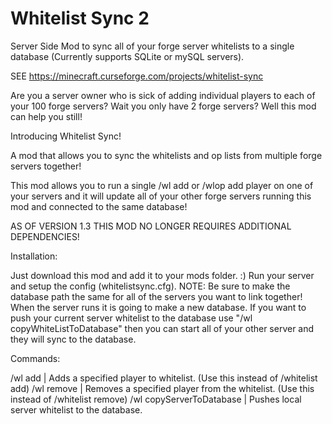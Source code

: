 # Whitelist Sync 2
Server Side Mod to sync all of your forge server whitelists to a single database (Currently supports SQLite or mySQL servers).

SEE https://minecraft.curseforge.com/projects/whitelist-sync

Are you a server owner who is sick of adding individual players to each of your 100 forge servers? Wait you only have 2 forge servers? Well this mod can help you still!

 

Introducing Whitelist Sync!

 

A mod that allows you to sync the whitelists and op lists from multiple forge servers together!

 

This mod allows you to run a single /wl add <player> or /wlop add player on one of your servers and it will update all of your other forge servers running this mod and connected to the same database!

AS OF VERSION 1.3 THIS MOD NO LONGER REQUIRES ADDITIONAL DEPENDENCIES!
 

Installation:

Just download this mod and add it to your mods folder. :)
Run your server and setup the config (whitelistsync.cfg).
NOTE: Be sure to make the database path the same for all of the servers you want to link together!
When the server runs it is going to make a new database. If you want to push your current server whitelist to the database use "/wl copyWhiteListToDatabase" then you can start all of your other server and they will sync to the database.
 

Commands:

/wl add <player> | Adds a specified player to whitelist. (Use this instead of /whitelist add)
/wl remove <player> | Removes a specified player from the whitelist. (Use this instead of /whitelist remove)
/wl copyServerToDatabase | Pushes local server whitelist to the database.